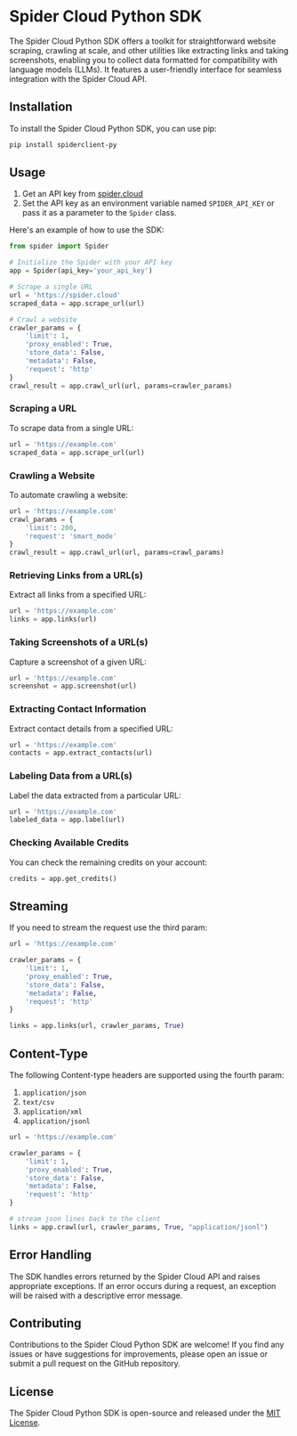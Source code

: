 # Spider Cloud Python SDK

The Spider Cloud Python SDK offers a toolkit for straightforward website scraping, crawling at scale, and other utilities like extracting links and taking screenshots, enabling you to collect data formatted for compatibility with language models (LLMs). It features a user-friendly interface for seamless integration with the Spider Cloud API.

## Installation

To install the Spider Cloud Python SDK, you can use pip:

```bash
pip install spiderclient-py
```

## Usage

1. Get an API key from [spider.cloud](https://spider.cloud)
2. Set the API key as an environment variable named `SPIDER_API_KEY` or pass it as a parameter to the `Spider` class.

Here's an example of how to use the SDK:

```python
from spider import Spider

# Initialize the Spider with your API key
app = Spider(api_key='your_api_key')

# Scrape a single URL
url = 'https://spider.cloud'
scraped_data = app.scrape_url(url)

# Crawl a website
crawler_params = {
    'limit': 1,
    'proxy_enabled': True,
    'store_data': False,
    'metadata': False,
    'request': 'http'
}
crawl_result = app.crawl_url(url, params=crawler_params)
```

### Scraping a URL

To scrape data from a single URL:

```python
url = 'https://example.com'
scraped_data = app.scrape_url(url)
```

### Crawling a Website

To automate crawling a website:

```python
url = 'https://example.com'
crawl_params = {
    'limit': 200,
    'request': 'smart_mode'
}
crawl_result = app.crawl_url(url, params=crawl_params)
```

### Retrieving Links from a URL(s)

Extract all links from a specified URL:

```python
url = 'https://example.com'
links = app.links(url)
```

### Taking Screenshots of a URL(s)

Capture a screenshot of a given URL:

```python
url = 'https://example.com'
screenshot = app.screenshot(url)
```

### Extracting Contact Information

Extract contact details from a specified URL:

```python
url = 'https://example.com'
contacts = app.extract_contacts(url)
```

### Labeling Data from a URL(s)

Label the data extracted from a particular URL:

```python
url = 'https://example.com'
labeled_data = app.label(url)
```

### Checking Available Credits

You can check the remaining credits on your account:

```python
credits = app.get_credits()
```

## Streaming

If you need to stream the request use the third param:

```python
url = 'https://example.com'

crawler_params = {
    'limit': 1,
    'proxy_enabled': True,
    'store_data': False,
    'metadata': False,
    'request': 'http'
}

links = app.links(url, crawler_params, True)
```

## Content-Type

The following Content-type headers are supported using the fourth param:

1. `application/json`
1. `text/csv`
1. `application/xml`
1. `application/jsonl`

```python
url = 'https://example.com'

crawler_params = {
    'limit': 1,
    'proxy_enabled': True,
    'store_data': False,
    'metadata': False,
    'request': 'http'
}

# stream json lines back to the client
links = app.crawl(url, crawler_params, True, "application/jsonl")
```

## Error Handling

The SDK handles errors returned by the Spider Cloud API and raises appropriate exceptions. If an error occurs during a request, an exception will be raised with a descriptive error message.

## Contributing

Contributions to the Spider Cloud Python SDK are welcome! If you find any issues or have suggestions for improvements, please open an issue or submit a pull request on the GitHub repository.

## License

The Spider Cloud Python SDK is open-source and released under the [MIT License](https://opensource.org/licenses/MIT).
